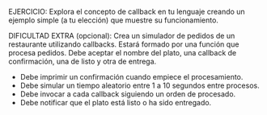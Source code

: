 EJERCICIO:
Explora el concepto de callback en tu lenguaje creando un ejemplo
simple (a tu elección) que muestre su funcionamiento.

DIFICULTAD EXTRA (opcional):
Crea un simulador de pedidos de un restaurante utilizando callbacks.
Estará formado por una función que procesa pedidos.
Debe aceptar el nombre del plato, una callback de confirmación, una
de listo y otra de entrega.
- Debe imprimir un confirmación cuando empiece el procesamiento.
- Debe simular un tiempo aleatorio entre 1 a 10 segundos entre
procesos.
- Debe invocar a cada callback siguiendo un orden de procesado.
- Debe notificar que el plato está listo o ha sido entregado.

